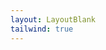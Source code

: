 ```yaml
---
layout: LayoutBlank
tailwind: true
---
```


<script setup>
import ExampleCard from './ExampleCard.vue';
</script>

<ExampleCard />
